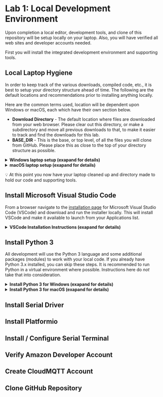 # Lab 1: Local Development Environment

Upon completion a local editor, development tools, and clone of this repository will be setup locally on your laptop. Also, you will have verified all web sites and developer accounts needed.

First you will install the integrated development environment and supporting tools.

## Local Laptop Hygiene

In order to keep track of the various downloads, compiled code, etc., it is best to setup your directory structure ahead of time. The following are the default locations and recommendations prior to installing anything locally.

Here are the common terms used, location will be dependent upon Windows or macOS, each which have their own section below.

* **Download Directory** - The default location where files are downloaded from your web browser. Please clear out this directory, or make a subdirectory and move all previous downloads to that, to make it easier to track and find the downloads for this lab.
* **BASE_DIR** - This is the base, or top level, of all the files you will clone from GitHub. Please place this as close to the top of your directory structure as possible.

<details>
<summary><strong>Windows laptop setup (exapand for details)</strong></summary>
<p>

* **Download Directory** - Make sure you can open a Windows Explorer to this location and clean out or stash the existing files. You will have to navigate to this later.
* **BASE_DIR** - It is recommended to place this at the root of your C:\ drive, and name it `tm_iot`.
* **How to add commands to your PATH** - [Here is a web page](https://helpdeskgeek.com/windows-10/add-windows-path-environment-variable/) that goes through this process. Please open or reference if needed.

</p></details>
<details>
<summary><strong>macOS laptop setup (exapand for details)</strong></summary>
<p>

* **Download Directory** - By default this is `~/Downloads`, where the `~` references your home directory.  Make sure you can open a Finder window to this location and clean out or stash the existing files. You will have to navigate to this later.
* **BASE_DIR** - It is recommended to place this at the root of your user directory and name it `tm_iot`. An easy way is to open a terminal session and follow these commands:

   ```bash
   $ cd ~
   $ mkdir tm_iot
   ```

* **How to add commands to your PATH** - [Here is a web page](https://blog.just2us.com/2011/05/setting-path-variable-in-mac-permanently/) that explains this process. Please open or reference in needed.

</p></details>

:bulb: At this point you now have your laptop cleaned up and directory made to hold our code and supporting tools.


## Install Microsoft Visual Studio Code

From a browser navigate to the [installation page](https://code.visualstudio.com/download) for Microsoft Visual Studio Code (VSCode) and download and run the installer locally. This will install VSCode and make it available to launch from your Applications list.

<details>
<summary><strong>VSCode Installation Instructions (exapand for details)</strong></summary>
<p>

1. [Download the installer package](https://code.visualstudio.com/download) for your operating systems, 64-bit is recommended

1. Run the installer and modify the *Select Additional Tasks* to allow VSCode to interact from Windows Explorer:

   ![lab1_1](/lab1_1.png)

1. Launch VSCode. There is good chance you will need to upgrade (look for a small blue icon in the lower left where the settings :gear: icon is located.

   ![lab1_2](/lab1_2.png)

</p></details>

## Install Python 3

All development will use the Python 3 language and some additional packages (modules) to work with your local code. If you already have Python 3.x installed, you can skip these steps. It is recommended to run Python in a virtual environment where possible. Instructions here do *not* take that into consideration.

<details>
<summary><strong>Install Python 3 for Windows (exapand for details)</strong></summary>
<p>

1. Download the Python 3.7.0  installer package [from the main download page](https://www.python.org/downloads/), [64-bit is recommended - direct link](https://www.python.org/ftp/python/3.7.0/python-3.7.0-amd64.exe)

1. Run the installer:

   ![lab1_1](lab1_3.png)

   1. Select *Add Python 3.7 to PATH*
   2. Click *Install Now*

1. Click the *Disable path length limit**:

   ![lab1_4](lab1_4.png)

1. Once VSCode has restarted, you can verify python is running by creating a terminal `CTRL-SHIFT-~` and typing `python` at the prompt:

   ```powershell
   C:\tm_iot>python
   Python 3.7.0 (v3.7.0:1bf9cc5093, Jun 27 2018, 04:59:51) [MSC v.1914 64 bit (AMD64)] on win32
   Type "help", "copyright", "credits" or "license" for more information.
   >>>
   ```

</p></details>

<details>
<summary><strong>Install Python 3 for macOS (exapand for details)</strong></summary>
<p>

1. Download the Python 3.7.0  installer package [from the main download page](https://www.python.org/downloads/), [64-bit is recommended - direct link](https://www.python.org/ftp/python/3.7.0/python-3.7.0-amd64.exe)

1. Run the installer:

   ![lab1_1](lab1_3.png)

   1. Select *Add Python 3.7 to PATH*
   2. Click *Install Now*

1. Click the *Disable path length limit**:

   ![lab1_4](lab1_4.png)

1. Once VSCode has restarted, you can verify python is running by creating a terminal `CTRL-SHIFT-~` and typing `python` at the prompt:

   ```powershell
   C:\tm_iot>python
   Python 3.7.0 (v3.7.0:1bf9cc5093, Jun 27 2018, 04:59:51) [MSC v.1914 64 bit (AMD64)] on win32
   Type "help", "copyright", "credits" or "license" for more information.
   >>>
   ```

</p></details>

## Install Serial Driver



## Install Platformio



## Install / Configure Serial Terminal



## Verify Amazon Developer Account



## Create CloudMQTT Account



## Clone GitHub Repository



